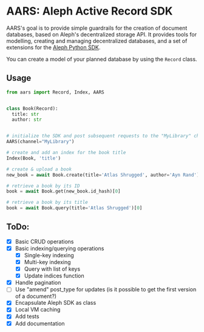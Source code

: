 # AARS: Aleph Active Record SDK

AARS's goal is to provide simple guardrails for the creation of document databases, based on Aleph's decentralized storage API. It provides tools for modelling, creating and managing decentralized databases, and a set of extensions for the [Aleph Python SDK](https://github.com/aleph-im/aleph-client).

You can create a model of your planned database by using the `Record` class.

## Usage

```python
from aars import Record, Index, AARS


class Book(Record):
  title: str
  author: str


# initialize the SDK and post subsequent requests to the "MyLibrary" channel on Aleph
AARS(channel="MyLibrary")

# create and add an index for the book title
Index(Book, 'title')

# create & upload a book
new_book = await Book.create(title='Atlas Shrugged', author='Ayn Rand')

# retrieve a book by its ID
book = await Book.get(new_book.id_hash)[0]

# retrieve a book by its title
book = await Book.query(title='Atlas Shrugged')[0]
```


## ToDo:
- [x] Basic CRUD operations
- [x] Basic indexing/querying operations
  - [x] Single-key indexing 
  - [x] Multi-key indexing
  - [x] Query with list of keys
  - [x] Update indices function
- [x] Handle pagination
- [ ] Use "amend" post_type for updates (is it possible to get the first version of a document?) 
- [x] Encapsulate Aleph SDK as class
- [x] Local VM caching
- [x] Add tests
- [x] Add documentation
